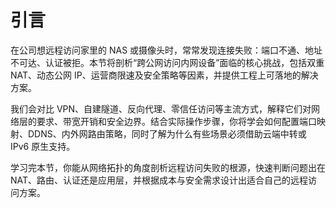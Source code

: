# 引言

在公司想远程访问家里的 NAS 或摄像头时，常常发现连接失败：端口不通、地址不可达、认证被拒。本节将剖析“跨公网访问内网设备”面临的核心挑战，包括双重 NAT、动态公网 IP、运营商限速及安全策略等因素，并提供工程上可落地的解决方案。

我们会对比 VPN、自建隧道、反向代理、零信任访问等主流方式，解释它们对网络层的要求、带宽开销和安全边界。结合实际操作步骤，你将学会如何配置端口映射、DDNS、内外网路由策略，同时了解为什么有些场景必须借助云端中转或 IPv6 原生支持。

学习完本节，你能从网络拓扑的角度剖析远程访问失败的根源，快速判断问题出在 NAT、路由、认证还是应用层，并根据成本与安全需求设计出适合自己的远程访问方案。
